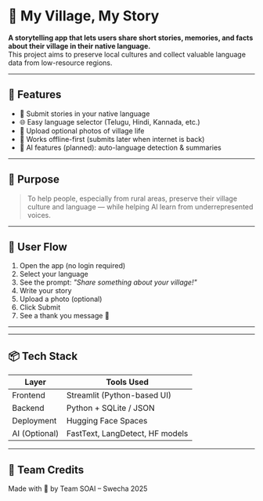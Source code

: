 # 🌾 My Village, My Story

**A storytelling app that lets users share short stories, memories, and facts about their village in their native language.**  
This project aims to preserve local cultures and collect valuable language data from low-resource regions.

---

## 🚀 Features

- 📝 Submit stories in your native language
- 🌐 Easy language selector (Telugu, Hindi, Kannada, etc.)
- 📸 Upload optional photos of village life
- 💾 Works offline-first (submits later when internet is back)
- 🧠 AI features (planned): auto-language detection & summaries

---

## 🎯 Purpose

> To help people, especially from rural areas, preserve their village culture and language — while helping AI learn from underrepresented voices.

---

## 🧭 User Flow

1. Open the app (no login required)
2. Select your language
3. See the prompt: _"Share something about your village!"_
4. Write your story
5. Upload a photo (optional)
6. Click Submit
7. See a thank you message 🎉

---


---

## 📦 Tech Stack

| Layer         | Tools Used                         |
|---------------|------------------------------------|
| Frontend      | Streamlit (Python-based UI)        |
| Backend       | Python + SQLite / JSON             |
| Deployment    | Hugging Face Spaces                |
| AI (Optional) | FastText, LangDetect, HF models    |

---

## 👥 Team Credits

Made with 💚 by Team SOAI – Swecha 2025


 
 
